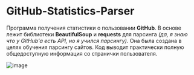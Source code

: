 # GitHub-Statistics-Parser
Программа получения статистики о пользовании **GitHub**. В основе лежит библиотеки **BeautifulSoup** и **requests** для парсинга *(да, я знаю что у GitHub'a есть API, но я учился парсингу)*. Она была создана в целях обучения парсингу сайтов. Код выводит практически полную общедоступную информация со странички пользователя. 

![image](https://user-images.githubusercontent.com/78260779/139663589-a7639636-60d8-4bde-b8a5-b33976c7d10d.png)
